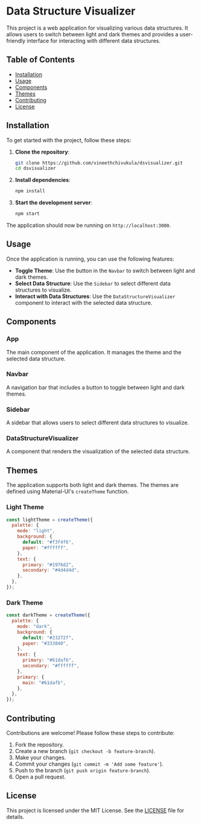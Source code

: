# Data Structure Visualizer

This project is a web application for visualizing various data structures. It allows users to switch between light and dark themes and provides a user-friendly interface for interacting with different data structures.

## Table of Contents

- [Installation](#installation)
- [Usage](#usage)
- [Components](#components)
- [Themes](#themes)
- [Contributing](#contributing)
- [License](#license)

## Installation

To get started with the project, follow these steps:

1. **Clone the repository**:

   ```bash
   git clone https://github.com/vineethchivukula/dsvisualizer.git
   cd dsvisualizer
   ```

2. **Install dependencies**:

   ```bash
   npm install
   ```

3. **Start the development server**:
   ```bash
   npm start
   ```

The application should now be running on `http://localhost:3000`.

## Usage

Once the application is running, you can use the following features:

- **Toggle Theme**: Use the button in the `Navbar` to switch between light and dark themes.
- **Select Data Structure**: Use the `Sidebar` to select different data structures to visualize.
- **Interact with Data Structures**: Use the `DataStructureVisualizer` component to interact with the selected data structure.

## Components

### App

The main component of the application. It manages the theme and the selected data structure.

### Navbar

A navigation bar that includes a button to toggle between light and dark themes.

### Sidebar

A sidebar that allows users to select different data structures to visualize.

### DataStructureVisualizer

A component that renders the visualization of the selected data structure.

## Themes

The application supports both light and dark themes. The themes are defined using Material-UI's `createTheme` function.

### Light Theme

```javascript
const lightTheme = createTheme({
  palette: {
    mode: "light",
    background: {
      default: "#f3f4f6",
      paper: "#ffffff",
    },
    text: {
      primary: "#1976d2",
      secondary: "#4d4d4d",
    },
  },
});
```

### Dark Theme

```javascript
const darkTheme = createTheme({
  palette: {
    mode: "dark",
    background: {
      default: "#23272f",
      paper: "#333840",
    },
    text: {
      primary: "#61dafb",
      secondary: "#ffffff",
    },
    primary: {
      main: "#61dafb",
    },
  },
});
```

## Contributing

Contributions are welcome! Please follow these steps to contribute:

1. Fork the repository.
2. Create a new branch (`git checkout -b feature-branch`).
3. Make your changes.
4. Commit your changes (`git commit -m 'Add some feature'`).
5. Push to the branch (`git push origin feature-branch`).
6. Open a pull request.

## License

This project is licensed under the MIT License. See the [LICENSE](LICENSE) file for details.
